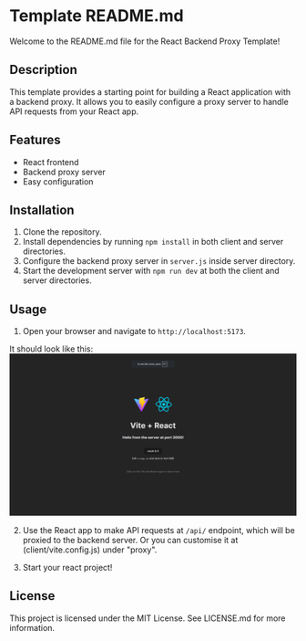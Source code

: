 # Template README.md

Welcome to the README.md file for the React Backend Proxy Template!

## Description

This template provides a starting point for building a React application with a backend proxy. It allows you to easily configure a proxy server to handle API requests from your React app.

## Features

- React frontend
- Backend proxy server
- Easy configuration

## Installation

1. Clone the repository.
2. Install dependencies by running `npm install` in both client and server directories.
3. Configure the backend proxy server in `server.js` inside server directory.
4. Start the development server with `npm run dev` at both the client and server directories.

## Usage

1. Open your browser and navigate to `http://localhost:5173`.

  It should look like this:
  ![success](img/success.png)

2. Use the React app to make API requests at `/api/` endpoint, which will be proxied to the backend server. Or you can customise it at (client/vite.config.js) under "proxy".

3. Start your react project!

## License

This project is licensed under the MIT License. See LICENSE.md for more information.
